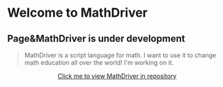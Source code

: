 # Welcome to MathDriver
## Page&MathDriver is under development

>MathDriver is a script language for math. I want to use it to change math education all over the world! I'm working on it.

<div align="center">
  <a href="https://github.com/DengHaoyu/MathDriverLanguage">Click me to view MathDriver in repository</a>
</div>
